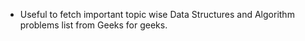* Useful to fetch important topic wise Data Structures and Algorithm problems list from Geeks for geeks.


